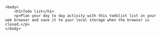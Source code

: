 <html>
    <head>
        <title>Todo List</title>
    </head>

    <body>
        <h1>Todo list</h1>
        <p>Plan your day to day activity with this todolist list in your web browser and save it to your local storage when the browser is closed.</p>
    </body>